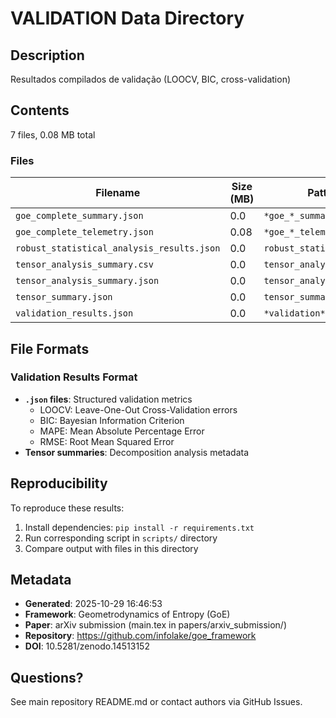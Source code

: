 # VALIDATION Data Directory

## Description
Resultados compilados de validação (LOOCV, BIC, cross-validation)

## Contents
7 files, 0.08 MB total

### Files

| Filename | Size (MB) | Pattern Matched |
|----------|-----------|------------------|
| `goe_complete_summary.json` | 0.0 | `*goe_*_summary.json` |
| `goe_complete_telemetry.json` | 0.08 | `*goe_*_telemetry.json` |
| `robust_statistical_analysis_results.json` | 0.0 | `robust_statistical_analysis*.json` |
| `tensor_analysis_summary.csv` | 0.0 | `tensor_analysis_summary.*` |
| `tensor_analysis_summary.json` | 0.0 | `tensor_analysis_summary.*` |
| `tensor_summary.json` | 0.0 | `tensor_summary.json` |
| `validation_results.json` | 0.0 | `*validation*.json` |


## File Formats


### Validation Results Format
- **`.json` files**: Structured validation metrics
  - LOOCV: Leave-One-Out Cross-Validation errors
  - BIC: Bayesian Information Criterion
  - MAPE: Mean Absolute Percentage Error
  - RMSE: Root Mean Squared Error
- **Tensor summaries**: Decomposition analysis metadata


## Reproducibility

To reproduce these results:
1. Install dependencies: `pip install -r requirements.txt`
2. Run corresponding script in `scripts/` directory
3. Compare output with files in this directory

## Metadata

- **Generated**: 2025-10-29 16:46:53
- **Framework**: Geometrodynamics of Entropy (GoE)
- **Paper**: arXiv submission (main.tex in papers/arxiv_submission/)
- **Repository**: https://github.com/infolake/goe_framework
- **DOI**: 10.5281/zenodo.14513152

## Questions?

See main repository README.md or contact authors via GitHub Issues.
